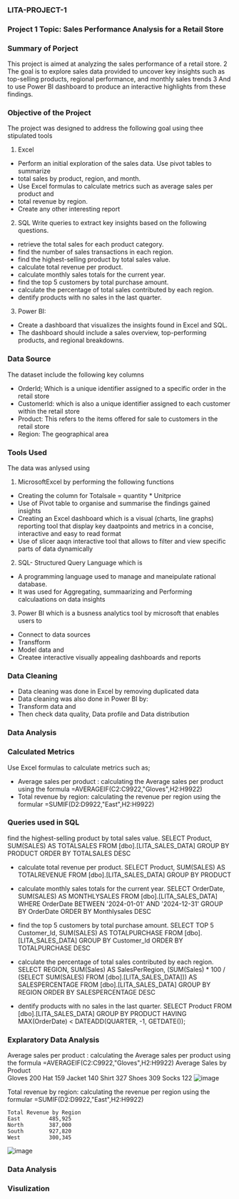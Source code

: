 ### LITA-PROJECT-1

### Project 1 Topic: Sales Performance Analysis for a Retail Store

### Summary of Porject
 This project is  aimed at analyzing the sales performance of a retail store.
2 The goal is to explore sales data provided to uncover key insights such as top-selling products, regional
performance, and monthly sales trends 
3 And to use Power BI dashboard to produce an interactive highlights from these findings.

### Objective of the Project
The project was designed to address the following goal using thee stipulated tools
1. Excel
  - Perform an initial exploration of the sales data. Use pivot tables to summarize 
  - total sales by product, region, and month.
  - Use Excel formulas to calculate metrics such as average sales per product and 
  - total revenue by region.
  - Create any other interesting report

2. SQL
Write queries to extract key insights based on the following questions. 
  - retrieve the total sales for each product category.
  - find the number of sales transactions in each region.
  - find the highest-selling product by total sales value.
  - calculate total revenue per product.
  - calculate monthly sales totals for the current year.
  - find the top 5 customers by total purchase amount.
  - calculate the percentage of total sales contributed by each region.
  - dentify products with no sales in the last quarter.

3. Power BI:
  - Create a dashboard that visualizes the insights found in Excel and SQL.
  -  The dashboard should include a sales overview, top-performing products, and 
  regional breakdowns.

### Data Source
The dataset include the following key columns
- OrderId; Which is a unique identifier assigned to a specific order in the retail store
- CustomerId: which is also a unique identifier assigned to each customer within the retail store
- Product: This refers to the items offered for sale to customers in the retail store
- Region: The geographical area

### Tools Used
The data was anlysed using 
1. MicrosoftExcel by performing the following functions 
- Creating the column for Totalsale = quantity * Unitprice
- Use of Pivot table to organise and  summarise the findings gained insights
- Creating an Excel dashboard which is a visual (charts, line graphs) reporting tool that display key daatpoints and metrics in a concise, interactive and easy to read format
-   Use of slicer aaqn interactive tool that allows to filter and view  specific parts of data dynamically
2. SQL- Structured Query Language which is
-  A programming language used to manage and maneipulate rational database.
-  It was used for Aggregating, summaarizing and Performing calculaations on data insights
 3. Power BI which is a busness analytics tool by microsoft that enables users to
  - Connect to data sources
  - Transfform 
 - Model data and
 - Createe interactive visually appealing dashboards and reports 

### Data Cleaning
- Data cleaning was done in Excel by removing duplicated data
- Data cleaning was also done in Power BI by:
-  Transform data and
-  Then check data quality, Data profile and Data distribution

### Data Analysis 
### Calculated Metrics
 Use Excel formulas to calculate metrics such as;
 - Average sales per product : calculating the Average sales per product using the formula =AVERAGEIF(C2:C9922,"Gloves",H2:H9922)
 - Total revenue by region: calculating the revenue per region using the formular =SUMIF(D2:D9922,"East",H2:H9922)
### Queries used in SQL
find the highest-selling product by total sales value. SELECT Product, SUM(SALES) AS TOTALSALES FROM [dbo].[LITA_SALES_DATA]
GROUP BY PRODUCT
ORDER BY TOTALSALES DESC
  - calculate total revenue per product. 
SELECT Product, SUM(SALES) AS TOTALREVENUE FROM [dbo].[LITA_SALES_DATA]
GROUP BY PRODUCT
  - calculate monthly sales totals for the current year. 
SELECT OrderDate, SUM(SALES) AS MONTHLYSALES FROM [dbo].[LITA_SALES_DATA]
WHERE OrderDate BETWEEN '2024-01-01' AND '2024-12-31'
GROUP BY OrderDate
ORDER BY Monthlysales DESC
  - find the top 5 customers by total purchase amount. SELECT TOP 5 Customer_Id, SUM(SALES) AS TOTALPURCHASE FROM [dbo].[LITA_SALES_DATA]
GROUP BY Customer_Id
ORDER BY TOTALPURCHASE DESC
  - calculate the percentage of total sales contributed by each region. SELECT REGION, SUM(Sales) AS SalesPerRegion, (SUM(Sales) * 100 / (SELECT SUM(SALES) FROM [dbo].[LITA_SALES_DATA]))
 AS SALESPERCENTAGE FROM [dbo].[LITA_SALES_DATA]
 GROUP BY REGION
 ORDER BY SALESPERCENTAGE DESC

  - dentify products with no sales in the last quarter. SELECT Product FROM [dbo].[LITA_SALES_DATA]
GROUP BY PRODUCT
HAVING MAX(OrderDate) < DATEADD(QUARTER, -1, GETDATE());


### Explaratory Data Analysis
Average sales per product : calculating the Average sales per product using the formula =AVERAGEIF(C2:C9922,"Gloves",H2:H9922) 	Average Sales by Product		
	Gloves		 200 
	Hat		 159 
	Jacket		 140 
	Shirt		 327 
	Shoes		 309 
	Socks		 122 
![image](https://github.com/user-attachments/assets/676a7794-b731-444f-af03-4ae630a1b235)

Total revenue by region: calculating the revenue per region using the formular =SUMIF(D2:D9922,"East",H2:H9922)
			
	Total Revenue by Region		
	East		 485,925 
	North		 387,000 
	South		 927,820 
	West		 300,345 
![image](https://github.com/user-attachments/assets/aa5aa178-e1ff-4ced-80a2-0c76ba0adad1)

### Data Analysis

### Visulization



